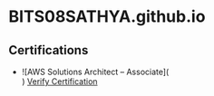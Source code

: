 # BITS08SATHYA.github.io

## Certifications
- ![AWS Solutions Architect – Associate](<div data-iframe-width="150" data-iframe-height="270" data-share-badge-id="db7774cd-7f61-45d4-a8a5-c5f66292a1ee" data-share-badge-host="https://www.credly.com"></div><script type="text/javascript" async src="//cdn.credly.com/assets/utilities/embed.js"></script>)
  [Verify Certification](https://www.credly.com/badges/db7774cd-7f61-45d4-a8a5-c5f66292a1ee/public_url)
